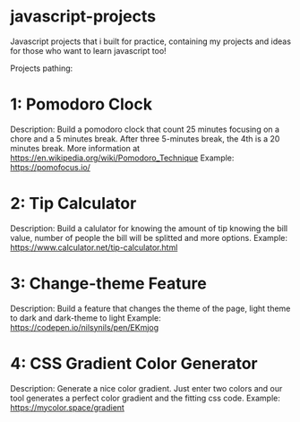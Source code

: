 # javascript-projects
Javascript projects that i built for practice, containing my projects and ideas for those who want to learn javascript too!

Projects pathing:

# 1: Pomodoro Clock
Description: Build a pomodoro clock that count 25 minutes focusing on a chore and a 5 minutes break. After three 5-minutes break, the 4th is a 20 minutes break. More information at https://en.wikipedia.org/wiki/Pomodoro_Technique
Example: https://pomofocus.io/

# 2: Tip Calculator
Description: Build a calulator for knowing the amount of tip knowing the bill value, number of people the bill will be splitted and more options.
Example: https://www.calculator.net/tip-calculator.html

# 3: Change-theme Feature
Description: Build a feature that changes the theme of the page, light theme to dark and dark-theme to light
Example: https://codepen.io/nilsynils/pen/EKmjog

# 4: CSS Gradient Color Generator
Description: Generate a nice color gradient. Just enter two colors and our tool generates a perfect color gradient and the fitting css code.
Example: https://mycolor.space/gradient
